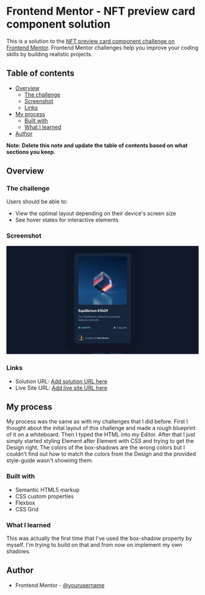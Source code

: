 # Frontend Mentor - NFT preview card component solution

This is a solution to the [NFT preview card component challenge on Frontend Mentor](https://www.frontendmentor.io/challenges/nft-preview-card-component-SbdUL_w0U). Frontend Mentor challenges help you improve your coding skills by building realistic projects. 

## Table of contents

- [Overview](#overview)
  - [The challenge](#the-challenge)
  - [Screenshot](#screenshot)
  - [Links](#links)
- [My process](#my-process)
  - [Built with](#built-with)
  - [What I learned](#what-i-learned)
- [Author](#author)

**Note: Delete this note and update the table of contents based on what sections you keep.**

## Overview

### The challenge

Users should be able to:

- View the optimal layout depending on their device's screen size
- See hover states for interactive elements

### Screenshot

![](./screenshot.jpg)

### Links

- Solution URL: [Add solution URL here](https://github.com/kzowada/nft-preview-card-component)
- Live Site URL: [Add live site URL here](https://kzowada.github.io/nft-preview-card-component/)

## My process

My process was the same as with my challenges that I did before. First I thought about the inital layout of this challenge and made a rough blueprint of it on a whiteboard. Then I typed the HTML into my Editor. After that I just simply started styling Element after Element with CSS and trying to get the Design right. The colors of the box-shadows are the wrong colors but I couldn't find out how to match the colors from the Design and the provided style-guide wasn't showimg them.

### Built with

- Semantic HTML5 markup
- CSS custom properties
- Flexbox
- CSS Grid

### What I learned

This was actually the first time that I've used the box-shadow property by myself. I'm trying to build on that and from now on implement my own shadows.

## Author

- Frontend Mentor - [@yourusername](https://www.frontendmentor.io/profile/kzowada)